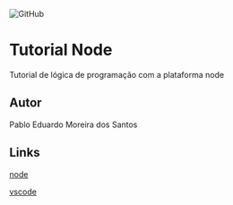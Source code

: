 ![GitHub](https://img.shields.io/github/license/pabloedduarddo/Node)
# Tutorial Node
Tutorial de lógica de programação com a plataforma node

## Autor
Pablo Eduardo Moreira dos Santos
## Links
[node](https://nodejs.org/en/)

[vscode](https://code.visualstudio.com/)
